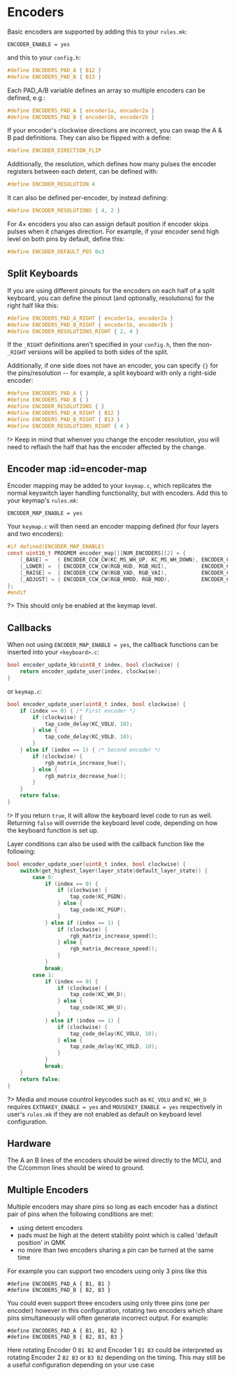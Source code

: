 # Encoders

Basic encoders are supported by adding this to your `rules.mk`:

```make
ENCODER_ENABLE = yes
```

and this to your `config.h`:

```c
#define ENCODERS_PAD_A { B12 }
#define ENCODERS_PAD_B { B13 }
```

Each PAD_A/B variable defines an array so multiple encoders can be defined, e.g.:

```c
#define ENCODERS_PAD_A { encoder1a, encoder2a }
#define ENCODERS_PAD_B { encoder1b, encoder2b }
```

If your encoder's clockwise directions are incorrect, you can swap the A & B pad definitions.  They can also be flipped with a define:

```c
#define ENCODER_DIRECTION_FLIP
```

Additionally, the resolution, which defines how many pulses the encoder registers between each detent, can be defined with:

```c
#define ENCODER_RESOLUTION 4
```

It can also be defined per-encoder, by instead defining:

```c
#define ENCODER_RESOLUTIONS { 4, 2 }
```

For 4× encoders you also can assign default position if encoder skips pulses when it changes direction. For example, if your encoder send high level on both pins by default, define this:

```c
#define ENCODER_DEFAULT_POS 0x3
```

## Split Keyboards

If you are using different pinouts for the encoders on each half of a split keyboard, you can define the pinout (and optionally, resolutions) for the right half like this:

```c
#define ENCODERS_PAD_A_RIGHT { encoder1a, encoder2a }
#define ENCODERS_PAD_B_RIGHT { encoder1b, encoder2b }
#define ENCODER_RESOLUTIONS_RIGHT { 2, 4 }
```

If the `_RIGHT` definitions aren't specified in your `config.h`, then the non-`_RIGHT` versions will be applied to both sides of the split.

Additionally, if one side does not have an encoder, you can specify `{}` for the pins/resolution -- for example, a split keyboard with only a right-side encoder:

```c
#define ENCODERS_PAD_A { }
#define ENCODERS_PAD_B { }
#define ENCODER_RESOLUTIONS { }
#define ENCODERS_PAD_A_RIGHT { B12 }
#define ENCODERS_PAD_B_RIGHT { B13 }
#define ENCODER_RESOLUTIONS_RIGHT { 4 }
```

!> Keep in mind that whenver you change the encoder resolution, you will need to reflash the half that has the encoder affected by the change.

## Encoder map :id=encoder-map

Encoder mapping may be added to your `keymap.c`, which replicates the normal keyswitch layer handling functionality, but with encoders. Add this to your keymap's `rules.mk`:

```make
ENCODER_MAP_ENABLE = yes
```

Your `keymap.c` will then need an encoder mapping defined (for four layers and two encoders):

```c
#if defined(ENCODER_MAP_ENABLE)
const uint16_t PROGMEM encoder_map[][NUM_ENCODERS][2] = {
    [_BASE] =   { ENCODER_CCW_CW(KC_MS_WH_UP, KC_MS_WH_DOWN), ENCODER_CCW_CW(KC_VOLD, KC_VOLU)  },
    [_LOWER] =  { ENCODER_CCW_CW(RGB_HUD, RGB_HUI),           ENCODER_CCW_CW(RGB_SAD, RGB_SAI)  },
    [_RAISE] =  { ENCODER_CCW_CW(RGB_VAD, RGB_VAI),           ENCODER_CCW_CW(RGB_SPD, RGB_SPI)  },
    [_ADJUST] = { ENCODER_CCW_CW(RGB_RMOD, RGB_MOD),          ENCODER_CCW_CW(KC_RIGHT, KC_LEFT) },
};
#endif
```

?> This should only be enabled at the keymap level.

## Callbacks

When not using `ENCODER_MAP_ENABLE = yes`, the callback functions can be inserted into your `<keyboard>.c`:

```c
bool encoder_update_kb(uint8_t index, bool clockwise) {
    return encoder_update_user(index, clockwise);
}
```

or `keymap.c`:

```c
bool encoder_update_user(uint8_t index, bool clockwise) {
    if (index == 0) { /* First encoder */
        if (clockwise) {
            tap_code_delay(KC_VOLU, 10);
        } else {
            tap_code_delay(KC_VOLD, 10);
        }
    } else if (index == 1) { /* Second encoder */
        if (clockwise) {
            rgb_matrix_increase_hue();
        } else {
            rgb_matrix_decrease_hue();
        }
    }
    return false;
}
```

!> If you return `true`, it will allow the keyboard level code to run as well. Returning `false` will override the keyboard level code, depending on how the keyboard function is set up. 

Layer conditions can also be used with the callback function like the following:

```c
bool encoder_update_user(uint8_t index, bool clockwise) {
    switch(get_highest_layer(layer_state|default_layer_state)) {
        case 0:
            if (index == 0) {
                if (clockwise) {
                    tap_code(KC_PGDN);
                } else {
                    tap_code(KC_PGUP);
                }
            } else if (index == 1) {
                if (clockwise) {
                    rgb_matrix_increase_speed();
                } else {
                    rgb_matrix_decrease_speed();
                }
            }
            break;
        case 1:
            if (index == 0) {
                if (clockwise) {
                    tap_code(KC_WH_D);
                } else {
                    tap_code(KC_WH_U);
                }
            } else if (index == 1) {
                if (clockwise) {
                    tap_code_delay(KC_VOLU, 10);
                } else {
                    tap_code_delay(KC_VOLD, 10);
                }
            }
            break;
    }
    return false;
}
```

?> Media and mouse countrol keycodes such as `KC_VOLU` and `KC_WH_D` requires `EXTRAKEY_ENABLE = yes` and `MOUSEKEY_ENABLE = yes` respectively in user's `rules.mk` if they are not enabled as default on keyboard level configuration.

## Hardware

The A an B lines of the encoders should be wired directly to the MCU, and the C/common lines should be wired to ground.

## Multiple Encoders

Multiple encoders may share pins so long as each encoder has a distinct pair of pins when the following conditions are met:
- using detent encoders
- pads must be high at the detent stability point which is called 'default position' in QMK
- no more than two encoders sharing a pin can be turned at the same time 

For example you can support two encoders using only 3 pins like this
```
#define ENCODERS_PAD_A { B1, B1 }
#define ENCODERS_PAD_B { B2, B3 }
```

You could even support three encoders using only three pins (one per encoder) however in this configuration, rotating two encoders which share pins simultaneously will often generate incorrect output. For example:
```
#define ENCODERS_PAD_A { B1, B1, B2 }
#define ENCODERS_PAD_B { B2, B3, B3 }
```
Here rotating Encoder 0 `B1 B2` and Encoder 1 `B1 B3` could be interpreted as rotating Encoder 2 `B2 B3` or `B3 B2` depending on the timing. This may still be a useful configuration depending on your use case 
